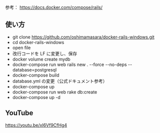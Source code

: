 参考： https://docs.docker.com/compose/rails/

## 使い方

+ git clone https://github.com/oshimamasara/docker-rails-windows.git
+ cd docker-rails-windows
+ open file
+ 改行コードを LF に変更し、保存
+ docker volume create mydb
+ docker-compose run web rails new . --force --no-deps --database=postgresql
+ docker-compose build
+ database.yml の変更（公式ドキュメント参考）
+ docker-compose up
+ docker-compose run web rake db:create
+ docker-compose up -d

## YouTube

https://youtu.be/xI6Vf9CfHg4
